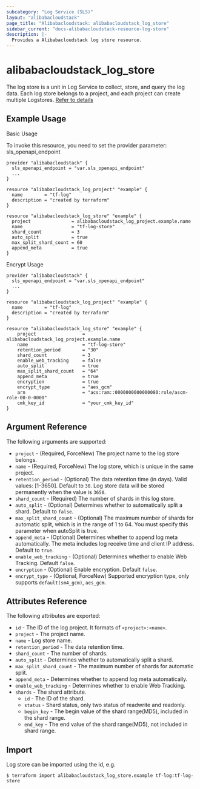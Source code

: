 ```yaml
---
subcategory: "Log Service (SLS)"
layout: "alibabacloudstack"
page_title: "Alibabacloudstack: alibabacloudstack_log_store"
sidebar_current: "docs-alibabacloudstack-resource-log-store"
description: |-
  Provides a Alibabacloudstack log store resource.
---
```


# alibabacloudstack_log_store

The log store is a unit in Log Service to collect, store, and query the log data. Each log store belongs to a project,
and each project can create multiple Logstores. [Refer to details](https://help.aliyun.com/apsara/enterprise/v_3_16_0_20220117/sls/enterprise-ascm-developer-guide/CreateLogstore.html?spm=a2c4g.14484438.10001.307)

## Example Usage

Basic Usage

To invoke this resource, you need to set the provider parameter: sls_openapi_endpoint
```
provider "alibabacloudstack" {
  sls_openapi_endpoint = "var.sls_openapi_endpoint"
  ...
}

resource "alibabacloudstack_log_project" "example" {
  name        = "tf-log"
  description = "created by terraform"
}

resource "alibabacloudstack_log_store" "example" {
  project               = alibabacloudstack_log_project.example.name
  name                  = "tf-log-store"
  shard_count           = 3
  auto_split            = true
  max_split_shard_count = 60
  append_meta           = true
}
```
Encrypt Usage
```
provider "alibabacloudstack" {
  sls_openapi_endpoint = "var.sls_openapi_endpoint"
  ...
}

resource "alibabacloudstack_log_project" "example" {
  name        = "tf-log"
  description = "created by terraform"
}

resource "alibabacloudstack_log_store" "example" {
    project                 = alibabacloudstack_log_project.example.name
    name                    = "tf-log-store"
    retention_period        = "30"
    shard_count             = 3
    enable_web_tracking     = false
    auto_split              = true
    max_split_shard_count   = "64"
    append_meta             = true
    encryption              = true
    encrypt_type            = "aes_gcm"
    arn                     = "acs:ram::0000000000000080:role/ascm-role-00-0-0000"
    cmk_key_id              = "your_cmk_key_id"
}
```


## Argument Reference

The following arguments are supported:

* `project` - (Required, ForceNew) The project name to the log store belongs.
* `name` - (Required, ForceNew) The log store, which is unique in the same project.
* `retention_period` - (Optional) The data retention time (in days). Valid values: [1-3650]. Default to `30`. Log store data will be stored permanently when the value is `3650`.
* `shard_count` - (Required) The number of shards in this log store. 
* `auto_split` - (Optional) Determines whether to automatically split a shard. Default to `false`.
* `max_split_shard_count` - (Optional) The maximum number of shards for automatic split, which is in the range of 1 to 64. You must specify this parameter when autoSplit is true.
* `append_meta` - (Optional) Determines whether to append log meta automatically. The meta includes log receive time and client IP address. Default to `true`.
* `enable_web_tracking` - (Optional) Determines whether to enable Web Tracking. Default `false`.
* `encryption` - (Optional) Enable encryption. Default `false`. 
* `encrypt_type` - (Optional, ForceNew) Supported encryption type, only supports `default(sm4_gcm)`, `aes_gcm`.

## Attributes Reference

The following attributes are exported:

* `id` - The ID of the log project. It formats of `<project>:<name>`.
* `project` - The project name.
* `name` - Log store name.
* `retention_period` - The data retention time.
* `shard_count` - The number of shards.
* `auto_split` - Determines whether to automatically split a shard.
* `max_split_shard_count` - The maximum number of shards for automatic split.
* `append_meta` - Determines whether to append log meta automatically.
* `enable_web_tracking` - Determines whether to enable Web Tracking.
* `shards` - The shard attribute. 
  * `id` - The ID of the shard.
  * `status` - Shard status, only two status of readwrite and readonly.
  * `begin_key` - The begin value of the shard range(MD5), included in the shard range.
  * `end_key` - The end value of the shard range(MD5), not included in shard range.

## Import

Log store can be imported using the id, e.g.

```
$ terraform import alibabacloudstack_log_store.example tf-log:tf-log-store
```